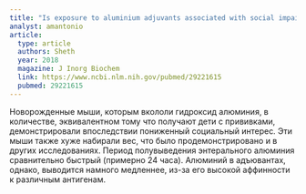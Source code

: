 ```yaml
---
title: "Is exposure to aluminium adjuvants associated with social impairments in mice? A pilot study"
analyst: amantonio
article:
  type: article
  authors: Sheth
  year: 2018
  magazine: J Inorg Biochem
  link: https://www.ncbi.nlm.nih.gov/pubmed/29221615
  pubmed: 29221615
---
```


Новорожденные мыши, которым вкололи гидроксид алюминия, в количестве, эквивалентном тому что получают дети с прививками, демонстрировали впоследствии пониженный социальный интерес. Эти мыши также хуже набирали вес, что было продемонстрировано и в других исследованиях.
Период полувыведения энтерального алюминия сравнительно быстрый (примерно 24 часа). Алюминий в адъювантах, однако, выводится намного медленнее, из-за его высокой аффинности к различным антигенам.
